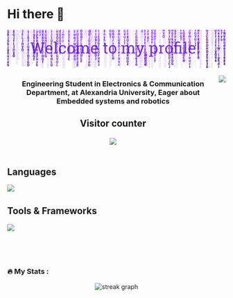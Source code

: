 # Hi there 👋


<div align="center">
  
  ![](header.png)

  <img height="200" align="right" src="https://camo.githubusercontent.com/62da68eb62b1e5f175f7d1f0191dd89a653d7908feb22d37d4a0ab07365d6791/68747470733a2f2f6d656469612e67697068792e636f6d2f6d656469612f4d3967624264396e6244724f5475314d71782f67697068792e676966"  />
  
  <!--### I am an Undergraduate Embedded systems Engineer from Egypt.-->
  ### Engineering Student in Electronics & Communication Department, at Alexandria University, Eager about Embedded systems and robotics

  ## <p align="center">Visitor counter<p>
  
  <img src="https://profile-counter.glitch.me/mahmoudahmedibrahim5/count.svg" />
</div>

</br>








## Languages

<div align="left">
  <a href="https://skillicons.dev">
    <img src="https://skillicons.dev/icons?i=c,cpp,python,matlab,java,bash,arduino">
  </a>
</div>

## Tools & Frameworks

<div align="left">
  <a href="https://skillicons.dev">
    <img src="https://skillicons.dev/icons?i=vscode,visualstudio,github,eclipse,linux,raspberrypi,qt">
  </a>
</div>

</br>
</br>


</br>

## <h3 align="left">🔥   My Stats :</h3>

<div align="center">
  <img src="https://streak-stats.demolab.com?user=mahmoudahmedibrahim5&locale=en&mode=daily&theme=dark&hide_border=false&border_radius=5&order=3" height="220" alt="streak graph"  />
</div>
